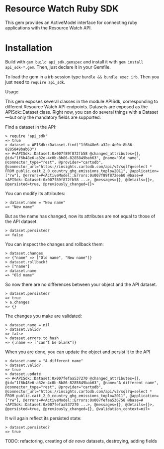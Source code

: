 # Resource Watch Ruby SDK

This gem provides an ActiveModel interface for connecting ruby applications with the Resource Watch API.

# Installation #

Build with `gem build api_sdk.gemspec` and install it with `gem install api_sdk-*.gem`. Then, just declare it in your Gemfile.

To load the gem in a irb session type `bundle && bundle exec irb`. Then you just need to `require api_sdk`.

Usage

This gem exposes several classes in the module APISdk, corresponding to different Resource Watch API endpoints. Datasets are exposed as the APISdk::Dataset class. Right now, you can do several things with a Dataset &mdash;but only the mandatory fields are supported:


Find a dataset in the API:


```
> require 'api_sdk'
=> true 
> dataset = APISdk::Dataset.find("1f6b48e6-a32e-4c0b-8b86-8285849bab63")      
=> #<APISdk::Dataset:0x007f89f872fb58 @changed_attributes={}, @id="1f6b48e6-a32e-4c0b-8b86-8285849bab63", @name="Old name", @connector_type="rest", @provider="cartodb", @connector_url="https://insights.cartodb.com/api/v2/sql?q=select * FROM public.cait_2_0_country_ghg_emissions_toplow2011", @application=["rw"], @errors=#<ActiveModel::Errors:0x007f89f872eeb0 @base=#<APISdk::Dataset:0x007f89f872fb58 ...>, @messages={}, @details={}>, @persisted=true, @previously_changed={}>
```

You can modify its attributes:


```
> dataset.name = "New name"
=> "New name" 
```

But as the name has changed, now its attributes are not equal to those of the API dataset.


```
> dataset.persisted?
=> false
```

You can inspect the changes and rollback them:
```
> dataset.changes
=> {"name" => ["Old name", "New name"]}
> dataset.rollback!
=> ["name"]
> dataset.name
=> "Old name"
```

So now there are no differences between your object and the API dataset.


```
> dataset.persisted?
=> true
> a.changes
=> {}
```

The changes you make are validated:


```
> dataset.name = nil
> dataset.valid?
=> false
> dataset.errors.to_hash
=> {:name => ["can't be blank"]}
```

When you are done, you can update the object and persist it to the API

``` 
> dataset.name = "A different name"
> dataset.valid?
=> true
> dataset.update
=> #<APISdk::Dataset:0x007fefaa537270 @changed_attributes={}, @id="1f6b48e6-a32e-4c0b-8b86-8285849bab63", @name="A different name", @connector_type="rest", @provider="cartodb", @connector_url="https://insights.cartodb.com/api/v2/sql?q=select * FROM public.cait_2_0_country_ghg_emissions_toplow2011", @application=["rw"], @errors=#<ActiveModel::Errors:0x007fefaa536758 @base=#<APISdk::Dataset:0x007fefaa537270 ...>, @messages={}, @details={}>, @persisted=true, @previously_changed={}, @validation_context=nil>                                                       

```

It will again reflect its persisted state:

``` 
> dataset.persisted?
=> true
```

TODO: refactoring, creating of _de novo_ datasets, destroying, adding fields
